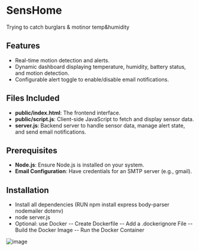 # SensHome
Trying to catch burglars &amp; motinor temp&amp;humidity

## Features
- Real-time motion detection and alerts.
- Dynamic dashboard displaying temperature, humidity, battery status, and motion detection.
- Configurable alert toggle to enable/disable email notifications.

## Files Included
- **public/index.html**: The frontend interface.
- **public/script.js**: Client-side JavaScript to fetch and display sensor data.
- **server.js**: Backend server to handle sensor data, manage alert state, and send email notifications.

## Prerequisites
- **Node.js**: Ensure Node.js is installed on your system.
- **Email Configuration**: Have credentials for an SMTP server (e.g., gmail).

## Installation
- Install all dependencies (RUN npm install express body-parser nodemailer dotenv)
- node server.js
- Optional: use Docker
  -- Create Dockerfile
  -- Add a .dockerignore File
  -- Build the Docker Image
  -- Run the Docker Container

![image](https://github.com/user-attachments/assets/50fe4afa-0d09-44f4-8fce-ffb068c99ec7)
